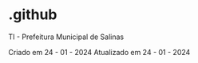 # .github
TI - Prefeitura Municipal de Salinas

Criado em 24 - 01 - 2024
Atualizado em 24 - 01 - 2024
